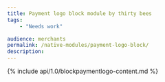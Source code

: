 ```yaml
---
title: Payment logo block module by thirty bees
tags:
    - "Needs work"

audience: merchants
permalink: /native-modules/payment-logo-block/
description:
---
```


{% include api/1.0/blockpaymentlogo-content.md %}
